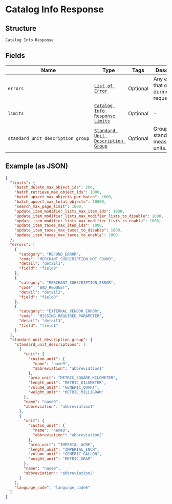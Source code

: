 
# Catalog Info Response

## Structure

`Catalog Info Response`

## Fields

| Name | Type | Tags | Description |
|  --- | --- | --- | --- |
| `errors` | [`List of Error`](../../doc/models/error.md) | Optional | Any errors that occurred during the request. |
| `limits` | [`Catalog Info Response Limits`](../../doc/models/catalog-info-response-limits.md) | Optional | - |
| `standard_unit_description_group` | [`Standard Unit Description Group`](../../doc/models/standard-unit-description-group.md) | Optional | Group of standard measurement units. |

## Example (as JSON)

```json
{
  "limits": {
    "batch_delete_max_object_ids": 200,
    "batch_retrieve_max_object_ids": 1000,
    "batch_upsert_max_objects_per_batch": 1000,
    "batch_upsert_max_total_objects": 10000,
    "search_max_page_limit": 1000,
    "update_item_modifier_lists_max_item_ids": 1000,
    "update_item_modifier_lists_max_modifier_lists_to_disable": 1000,
    "update_item_modifier_lists_max_modifier_lists_to_enable": 1000,
    "update_item_taxes_max_item_ids": 1000,
    "update_item_taxes_max_taxes_to_disable": 1000,
    "update_item_taxes_max_taxes_to_enable": 1000
  },
  "errors": [
    {
      "category": "REFUND_ERROR",
      "code": "MERCHANT_SUBSCRIPTION_NOT_FOUND",
      "detail": "detail1",
      "field": "field9"
    },
    {
      "category": "MERCHANT_SUBSCRIPTION_ERROR",
      "code": "BAD_REQUEST",
      "detail": "detail2",
      "field": "field0"
    },
    {
      "category": "EXTERNAL_VENDOR_ERROR",
      "code": "MISSING_REQUIRED_PARAMETER",
      "detail": "detail3",
      "field": "field1"
    }
  ],
  "standard_unit_description_group": {
    "standard_unit_descriptions": [
      {
        "unit": {
          "custom_unit": {
            "name": "name9",
            "abbreviation": "abbreviation1"
          },
          "area_unit": "METRIC_SQUARE_KILOMETER",
          "length_unit": "METRIC_KILOMETER",
          "volume_unit": "GENERIC_QUART",
          "weight_unit": "METRIC_MILLIGRAM"
        },
        "name": "name9",
        "abbreviation": "abbreviation1"
      },
      {
        "unit": {
          "custom_unit": {
            "name": "name0",
            "abbreviation": "abbreviation2"
          },
          "area_unit": "IMPERIAL_ACRE",
          "length_unit": "IMPERIAL_INCH",
          "volume_unit": "GENERIC_GALLON",
          "weight_unit": "METRIC_GRAM"
        },
        "name": "name0",
        "abbreviation": "abbreviation2"
      }
    ],
    "language_code": "language_code6"
  }
}
```

